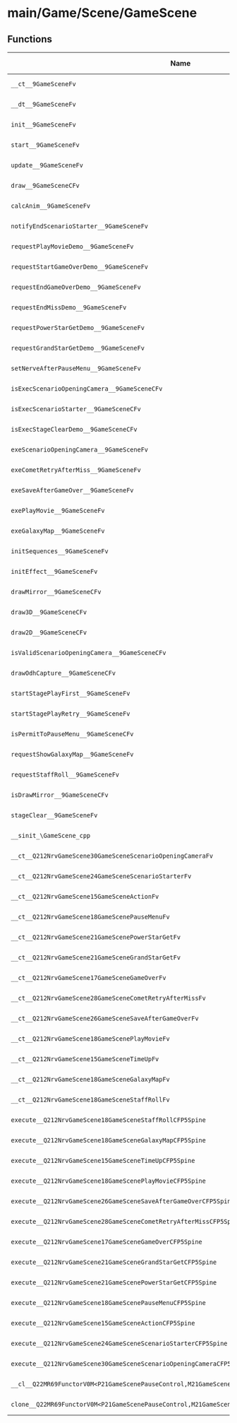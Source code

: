 # main/Game/Scene/GameScene

## Functions

| Name | Address | Match % |
|------|---------|---------|
| `__ct__9GameSceneFv` | `0x8033EA0C` | :x: (0.0%) |
| `__dt__9GameSceneFv` | `0x8033EA74` | :x: (0.0%) |
| `init__9GameSceneFv` | `0x8033EAE8` | :x: (0.0%) |
| `start__9GameSceneFv` | `0x8033ECE0` | :x: (0.0%) |
| `update__9GameSceneFv` | `0x8033ED44` | :x: (0.0%) |
| `draw__9GameSceneCFv` | `0x8033EDD4` | :x: (0.0%) |
| `calcAnim__9GameSceneFv` | `0x8033EE38` | :x: (0.0%) |
| `notifyEndScenarioStarter__9GameSceneFv` | `0x8033EED0` | :x: (0.0%) |
| `requestPlayMovieDemo__9GameSceneFv` | `0x8033EED8` | :x: (0.0%) |
| `requestStartGameOverDemo__9GameSceneFv` | `0x8033EEE0` | :x: (0.0%) |
| `requestEndGameOverDemo__9GameSceneFv` | `0x8033EF24` | :x: (0.0%) |
| `requestEndMissDemo__9GameSceneFv` | `0x8033EF2C` | :x: (0.0%) |
| `requestPowerStarGetDemo__9GameSceneFv` | `0x8033EF78` | :x: (0.0%) |
| `requestGrandStarGetDemo__9GameSceneFv` | `0x8033EF80` | :x: (0.0%) |
| `setNerveAfterPauseMenu__9GameSceneFv` | `0x8033EF88` | :x: (0.0%) |
| `isExecScenarioOpeningCamera__9GameSceneCFv` | `0x8033EF90` | :x: (0.0%) |
| `isExecScenarioStarter__9GameSceneCFv` | `0x8033EF98` | :x: (0.0%) |
| `isExecStageClearDemo__9GameSceneCFv` | `0x8033EFA0` | :x: (0.0%) |
| `exeScenarioOpeningCamera__9GameSceneFv` | `0x8033F000` | :x: (0.0%) |
| `exeCometRetryAfterMiss__9GameSceneFv` | `0x8033F0B0` | :x: (0.0%) |
| `exeSaveAfterGameOver__9GameSceneFv` | `0x8033F134` | :x: (0.0%) |
| `exePlayMovie__9GameSceneFv` | `0x8033F198` | :x: (0.0%) |
| `exeGalaxyMap__9GameSceneFv` | `0x8033F1F4` | :x: (0.0%) |
| `initSequences__9GameSceneFv` | `0x8033F25C` | :x: (0.0%) |
| `initEffect__9GameSceneFv` | `0x8033F354` | :x: (0.0%) |
| `drawMirror__9GameSceneCFv` | `0x8033F3EC` | :x: (0.0%) |
| `draw3D__9GameSceneCFv` | `0x8033F480` | :x: (0.0%) |
| `draw2D__9GameSceneCFv` | `0x8033F634` | :x: (0.0%) |
| `isValidScenarioOpeningCamera__9GameSceneCFv` | `0x8033F6EC` | :x: (0.0%) |
| `drawOdhCapture__9GameSceneCFv` | `0x8033F714` | :x: (0.0%) |
| `startStagePlayFirst__9GameSceneFv` | `0x8033F75C` | :x: (0.0%) |
| `startStagePlayRetry__9GameSceneFv` | `0x8033F894` | :x: (0.0%) |
| `isPermitToPauseMenu__9GameSceneCFv` | `0x8033F978` | :x: (0.0%) |
| `requestShowGalaxyMap__9GameSceneFv` | `0x8033FA10` | :x: (0.0%) |
| `requestStaffRoll__9GameSceneFv` | `0x8033FA18` | :x: (0.0%) |
| `isDrawMirror__9GameSceneCFv` | `0x8033FA20` | :x: (0.0%) |
| `stageClear__9GameSceneFv` | `0x8033FAB4` | :x: (0.0%) |
| `__sinit_\GameScene_cpp` | `0x8033FB40` | :x: (0.0%) |
| `__ct__Q212NrvGameScene30GameSceneScenarioOpeningCameraFv` | `0x8033FBC4` | :x: (0.0%) |
| `__ct__Q212NrvGameScene24GameSceneScenarioStarterFv` | `0x8033FBD4` | :x: (0.0%) |
| `__ct__Q212NrvGameScene15GameSceneActionFv` | `0x8033FBE4` | :x: (0.0%) |
| `__ct__Q212NrvGameScene18GameScenePauseMenuFv` | `0x8033FBF4` | :x: (0.0%) |
| `__ct__Q212NrvGameScene21GameScenePowerStarGetFv` | `0x8033FC04` | :x: (0.0%) |
| `__ct__Q212NrvGameScene21GameSceneGrandStarGetFv` | `0x8033FC14` | :x: (0.0%) |
| `__ct__Q212NrvGameScene17GameSceneGameOverFv` | `0x8033FC24` | :x: (0.0%) |
| `__ct__Q212NrvGameScene28GameSceneCometRetryAfterMissFv` | `0x8033FC34` | :x: (0.0%) |
| `__ct__Q212NrvGameScene26GameSceneSaveAfterGameOverFv` | `0x8033FC44` | :x: (0.0%) |
| `__ct__Q212NrvGameScene18GameScenePlayMovieFv` | `0x8033FC54` | :x: (0.0%) |
| `__ct__Q212NrvGameScene15GameSceneTimeUpFv` | `0x8033FC64` | :x: (0.0%) |
| `__ct__Q212NrvGameScene18GameSceneGalaxyMapFv` | `0x8033FC74` | :x: (0.0%) |
| `__ct__Q212NrvGameScene18GameSceneStaffRollFv` | `0x8033FC84` | :x: (0.0%) |
| `execute__Q212NrvGameScene18GameSceneStaffRollCFP5Spine` | `0x8033FC94` | :x: (0.0%) |
| `execute__Q212NrvGameScene18GameSceneGalaxyMapCFP5Spine` | `0x8033FCDC` | :x: (0.0%) |
| `execute__Q212NrvGameScene15GameSceneTimeUpCFP5Spine` | `0x8033FCE4` | :x: (0.0%) |
| `execute__Q212NrvGameScene18GameScenePlayMovieCFP5Spine` | `0x8033FD14` | :x: (0.0%) |
| `execute__Q212NrvGameScene26GameSceneSaveAfterGameOverCFP5Spine` | `0x8033FD1C` | :x: (0.0%) |
| `execute__Q212NrvGameScene28GameSceneCometRetryAfterMissCFP5Spine` | `0x8033FD24` | :x: (0.0%) |
| `execute__Q212NrvGameScene17GameSceneGameOverCFP5Spine` | `0x8033FD2C` | :x: (0.0%) |
| `execute__Q212NrvGameScene21GameSceneGrandStarGetCFP5Spine` | `0x8033FD50` | :x: (0.0%) |
| `execute__Q212NrvGameScene21GameScenePowerStarGetCFP5Spine` | `0x8033FD58` | :x: (0.0%) |
| `execute__Q212NrvGameScene18GameScenePauseMenuCFP5Spine` | `0x8033FD60` | :x: (0.0%) |
| `execute__Q212NrvGameScene15GameSceneActionCFP5Spine` | `0x8033FDAC` | :x: (0.0%) |
| `execute__Q212NrvGameScene24GameSceneScenarioStarterCFP5Spine` | `0x8033FDD0` | :x: (0.0%) |
| `execute__Q212NrvGameScene30GameSceneScenarioOpeningCameraCFP5Spine` | `0x8033FDF4` | :x: (0.0%) |
| `__cl__Q22MR69FunctorV0M<P21GameScenePauseControl,M21GameScenePauseControlFPCvPv_v>CFv` | `0x8033FDFC` | :x: (0.0%) |
| `clone__Q22MR69FunctorV0M<P21GameScenePauseControl,M21GameScenePauseControlFPCvPv_v>CFP7JKRHeap` | `0x8033FE2C` | :x: (0.0%) |